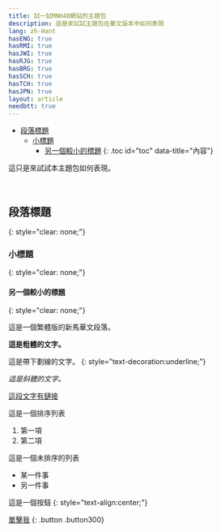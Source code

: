 ```yaml
---
title: 試一試MNH48網站的主題包
description: 這是來試試主題包在華文版本中如何表現
lang: zh-Hant
hasENG: true
hasRMI: true
hasJWI: true
hasRJG: true
hasBRG: true
hasSCH: true
hasTCH: true
hasJPN: true
layout: article
needbtt: true
---
```



- [段落標題](#段落標題)
  - [小標題](#小標題)
    - [另一個較小的標題](#另一個較小的標題)
{: .toc id="toc" data-title="內容"}


這只是來試試本主題包如何表現。


&nbsp;


## 段落標題
{: style="clear: none;"}

### 小標題
{: style="clear: none;"}

#### 另一個較小的標題
{: style="clear: none;"}

這是一個繁體版的新馬華文段落。


**這是粗體的文字。**


這是帶下劃線的文字。
{: style="text-decoration:underline;"}


*這是斜體的文字。*


[這段文字有鏈接](#)


這是一個排序列表

1. 第一項
2. 第二項


這是一個未排序的列表

- 某一件事
- 另一件事


這是一個按鈕
{: style="text-align:center;"}

[單擊我](#)
{: .button .button300}


&nbsp;

